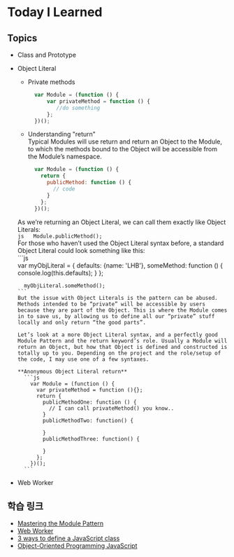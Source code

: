# Today I Learned  
## Topics  
  - Class and Prototype  
  - Object Literal  
      - Private methods  
        ```js  
          var Module = (function () {
              var privateMethod = function () {
                 //do something
              };
          })();  
        ```  
      - Understanding "return"  
      Typical Modules will use return and return an Object to the Module, to which the methods bound to the Object will be accessible from the Module’s namespace.  
        ```js  
          var Module = (function () {
            return {
              publicMethod: function () {
                // code
              }
            };
          })();  
        ```  
      As we’re returning an Object Literal, we can call them exactly like Object Literals:  
        ```js  
          Module.publicMethod();  
        ```  
      For those who haven’t used the Object Literal syntax before, a standard Object Literal could look something like this:  
        ```js  
          var myObjLiteral = {
            defaults: {name: 'LHB'},
            someMethod: function () {
              console.log(this.defaults);
            }
          };

          myObjLiteral.someMethod();
        ```  
        But the issue with Object Literals is the pattern can be abused. Methods intended to be “private” will be accessible by users because they are part of the Object. This is where the Module comes in to save us, by allowing us to define all our “private” stuff locally and only return “the good parts”.

        Let’s look at a more Object Literal syntax, and a perfectly good Module Pattern and the return keyword’s role. Usually a Module will return an Object, but how that Object is defined and constructed is totally up to you. Depending on the project and the role/setup of the code, I may use one of a few syntaxes.  

        **Anonymous Object Literal return**  
          ```js  
            var Module = (function () {
              var privateMethod = function (){};
              return {
                publicMethodOne: function () {
                  // I can call privateMethod() you know..
                }
                publicMethodTwo: function() {

                }
                publicMethodThree: function() {

                }
              };
            })();
          ```    
  - Web Worker  

## 학습 링크  
  - [Mastering the Module Pattern](https://toddmotto.com/mastering-the-module-pattern/)  
  - [Web Worker](http://blog.302chanwoo.com/2016/08/webworker/)  
  - [3 ways to define a JavaScript class](http://steadypost.net/post/lecture/id/13/)  
  - [Object-Oriented Programming JavaScript](https://developer.mozilla.org/ko/docs/Web/JavaScript/Introduction_to_Object-Oriented_JavaScript)  
